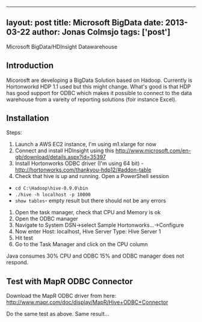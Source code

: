 
---
layout: post
title: Microsoft BigData
date: 2013-03-22
author: Jonas Colmsjo
tags: ['post']
---

Microsoft BigData/HDInsight Datawarehouse





## Introduction

Micorosft are developing a BigData Solution based on Hadoop. Currently is Hortonworkd HDP 1.1 used but
this might change. What's good is that HDP has good support for ODBC which makes it possible to 
connect to the data warehouse from a vareity of reporting solutions (foir instance Excel).


## Installation

Steps:

1. Launch a AWS EC2 instance, I'm using m1.xlarge for now
1. Connect and install HDInsight using this http://www.microsoft.com/en-gb/download/details.aspx?id=35397
1. Install Hortonworks ODBC driver (I'm using 64 bit) - http://hortonworks.com/thankyou-hdp12/#addon-table
1. Check that hive is up and running. Open a PowerShell session
 * `cd C:\Hadoop\hive-0.9.0\bin`
 * `./hive -h localhost -p 10000`
 * `show tables`- empty result but there should not be any errors
1. Open the task manager, check that CPU and Memory is ok
1. Open the ODBC manager
1. Navigate to System DSN->select Sample Hortonworks...->Configure
1. Now enter Host: localhost, Hive Server Type: Hive Server 1
1. Hit test
1. Go to the Task Manager and click on the CPU column


Java consumes 30% CPU and ODBC 15% and ODBC manager does not respond.


## Test with MapR ODBC Connector

Download the MapR ODBC driver from here: http://www.mapr.com/doc/display/MapR/Hive+ODBC+Connector

Do the same test as above. Same result...

